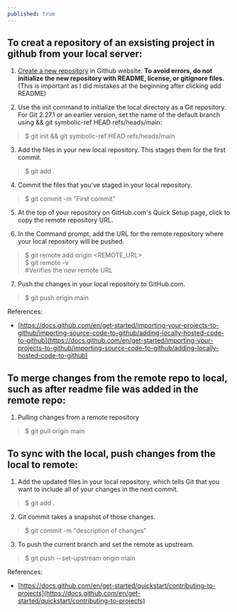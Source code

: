 ```yaml
---
published: true
---
```


## To creat a repository of an exsisting project in github from your local server:

1. [Create a new repository](https://docs.github.com/en/repositories/creating-and-managing-repositories/creating-a-new-repository) in Github website. **To avoid errors, do not initialize the new repository with README, license, or gitignore files.** (This is important as I did mistakes at the beginning after clicking add README)

2. Use the init command to initialize the local directory as a Git repository. For Git 2.27.1 or an earlier version, set the name of the default branch using && git symbolic-ref HEAD refs/heads/main:
> $ git init && git symbolic-ref HEAD refs/heads/main

3. Add the files in your new local repository. This stages them for the first commit.
> $ git add .

4. Commit the files that you've staged in your local repository.
> $ git commit -m "First commit"

5. At the top of your repository on GitHub.com's Quick Setup page, click  to copy the remote repository URL.

6. In the Command prompt, add the URL for the remote repository where your local repository will be pushed.
> $ git remote add origin <REMOTE_URL> <br/> 
  $ git remote -v  <br/>
  #Verifies the new remote URL  

7. Push the changes in your local repository to GitHub.com.
> $ git push origin main


References:
- [https://docs.github.com/en/get-started/importing-your-projects-to-github/importing-source-code-to-github/adding-locally-hosted-code-to-github](https://docs.github.com/en/get-started/importing-your-projects-to-github/importing-source-code-to-github/adding-locally-hosted-code-to-github)


## To merge changes from the remote repo to local, such as after readme file was added in the remote repo:

1. Pulling changes from a remote repository
> $ git pull origin main

## To sync with the local, push changes from the local to remote:

1. Add the updated files in your local repository, which tells Git that you want to include all of your changes in the next commit.
> $ git add .

2. Git commit takes a snapshot of those changes.
> $ git commit -m "description of changes"

3. To push the current branch and set the remote as upstream.
> $ git push --set-upstream origin main

References:
- [https://docs.github.com/en/get-started/quickstart/contributing-to-projects](https://docs.github.com/en/get-started/quickstart/contributing-to-projects)